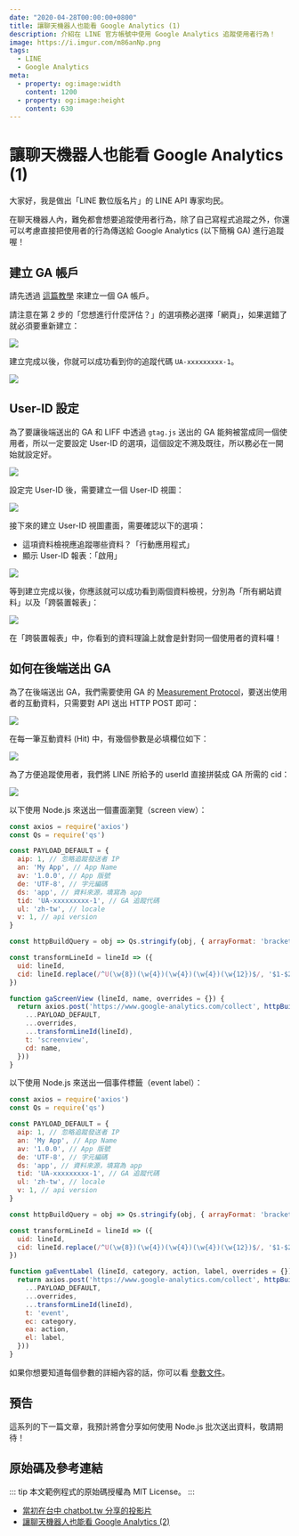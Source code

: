 ```yaml
---
date: "2020-04-28T00:00:00+0800"
title: 讓聊天機器人也能看 Google Analytics (1)
description: 介紹在 LINE 官方帳號中使用 Google Analytics 追蹤使用者行為！
image: https://i.imgur.com/m86anNp.png
tags:
  - LINE
  - Google Analytics
meta:
  - property: og:image:width
    content: 1200
  - property: og:image:height
    content: 630
---
```

# 讓聊天機器人也能看 Google Analytics (1)

大家好，我是做出「LINE 數位版名片」的 LINE API 專家均民。

在聊天機器人內，難免都會想要追蹤使用者行為，除了自己寫程式追蹤之外，你還可以考慮直接把使用者的行為傳送給 Google Analytics (以下簡稱 GA) 進行追蹤喔！

## 建立 GA 帳戶

請先透過 [這篇教學](https://support.google.com/analytics/answer/1009694?hl=zh-Hant) 來建立一個 GA 帳戶。

請注意在第 2 步的「您想進行什麼評估？」的選項務必選擇「網頁」，如果選錯了就必須要重新建立：

![](https://i.imgur.com/UKvaFQw.png)

建立完成以後，你就可以成功看到你的追蹤代碼 `UA-xxxxxxxxx-1`。

![](https://i.imgur.com/aTb9gho.png)

## User-ID 設定

為了要讓後端送出的 GA 和 LIFF 中透過 `gtag.js` 送出的 GA 能夠被當成同一個使用者，所以一定要設定 User-ID 的選項，這個設定不溯及既往，所以務必在一開始就設定好。

![](https://i.imgur.com/xj88Zqt.png)

設定完 User-ID 後，需要建立一個 User-ID 視圖：

![](https://i.imgur.com/L1JwliC.png)

接下來的建立 User-ID 視圖畫面，需要確認以下的選項：

* 這項資料檢視應追蹤哪些資料？「行動應用程式」
* 顯示 User-ID 報表：「啟用」

![](https://i.imgur.com/246x0Rf.png)

等到建立完成以後，你應該就可以成功看到兩個資料檢視，分別為「所有網站資料」以及「跨裝置報表」：

![](https://i.imgur.com/W2wsi8T.jpg)

在「跨裝置報表」中，你看到的資料理論上就會是針對同一個使用者的資料囉！

## 如何在後端送出 GA

為了在後端送出 GA，我們需要使用 GA 的 [Measurement Protocol](https://developers.google.com/analytics/devguides/collection/protocol/v1)，要送出使用者的互動資料，只需要對 API 送出 HTTP POST 即可：

![](https://i.imgur.com/5SpxQ4S.png)

在每一筆互動資料 (Hit) 中，有幾個參數是必填欄位如下：

![](https://i.imgur.com/DCQ3KfK.png)

為了方便追蹤使用者，我們將 LINE 所給予的 userId 直接拼裝成 GA 所需的 cid：

![](https://i.imgur.com/r4v40PS.png)

以下使用 Node.js 來送出一個畫面瀏覽（screen view）：

```js
const axios = require('axios')
const Qs = require('qs')

const PAYLOAD_DEFAULT = {
  aip: 1, // 忽略追蹤發送者 IP
  an: 'My App', // App Name
  av: '1.0.0', // App 版號
  de: 'UTF-8', // 字元編碼
  ds: 'app', // 資料來源，填寫為 app
  tid: 'UA-xxxxxxxxx-1', // GA 追蹤代碼
  ul: 'zh-tw', // locale
  v: 1, // api version
}

const httpBuildQuery = obj => Qs.stringify(obj, { arrayFormat: 'brackets' })

const transformLineId = lineId => ({
  uid: lineId,
  cid: lineId.replace(/^U(\w{8})(\w{4})(\w{4})(\w{4})(\w{12})$/, '$1-$2-$3-$4-$5'),
})

function gaScreenView (lineId, name, overrides = {}) {
  return axios.post('https://www.google-analytics.com/collect', httpBuildQuery({
    ...PAYLOAD_DEFAULT,
    ...overrides,
    ...transformLineId(lineId),
    t: 'screenview',
    cd: name,
  }))
}
```

以下使用 Node.js 來送出一個事件標籤（event label）：

```js
const axios = require('axios')
const Qs = require('qs')

const PAYLOAD_DEFAULT = {
  aip: 1, // 忽略追蹤發送者 IP
  an: 'My App', // App Name
  av: '1.0.0', // App 版號
  de: 'UTF-8', // 字元編碼
  ds: 'app', // 資料來源，填寫為 app
  tid: 'UA-xxxxxxxxx-1', // GA 追蹤代碼
  ul: 'zh-tw', // locale
  v: 1, // api version
}

const httpBuildQuery = obj => Qs.stringify(obj, { arrayFormat: 'brackets' })

const transformLineId = lineId => ({
  uid: lineId,
  cid: lineId.replace(/^U(\w{8})(\w{4})(\w{4})(\w{4})(\w{12})$/, '$1-$2-$3-$4-$5'),
})

function gaEventLabel (lineId, category, action, label, overrides = {}) {
  return axios.post('https://www.google-analytics.com/collect', httpBuildQuery({
    ...PAYLOAD_DEFAULT,
    ...overrides,
    ...transformLineId(lineId),
    t: 'event',
    ec: category,
    ea: action,
    el: label,
  }))
}
```

如果你想要知道每個參數的詳細內容的話，你可以看 [參數文件](https://developers.google.com/analytics/devguides/collection/protocol/v1/parameters)。

## 預告

這系列的下一篇文章，我預計將會分享如何使用 Node.js 批次送出資料，敬請期待！

## 原始碼及參考連結

::: tip
本文範例程式的原始碼授權為 MIT License。
:::

* [當初在台中 chatbot.tw 分享的投影片](https://hackmd.io/@taichunmin/B1C4Glg9r)
* [讓聊天機器人也能看 Google Analytics (2)](https://taichunmin.idv.tw/blog/2020-05-25-linebot-google-analytics.html)
